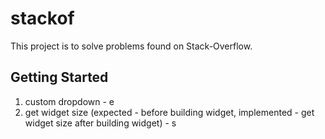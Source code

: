 # stackof

This project is to solve problems found on Stack-Overflow.

## Getting Started
1. custom dropdown - e
2. get widget size (expected - before building widget, implemented - get widget size after building widget) - s
